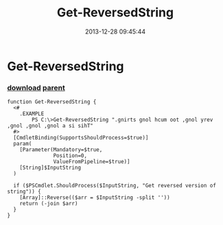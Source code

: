 ﻿---
pid:            4745
parent:         4744
children:       
poster:         greg zakharov
title:          Get-ReversedString
date:           2013-12-28 09:45:44
description:    
format:         posh
---

# Get-ReversedString

### [download](4745.ps1) [parent](4744.md) 



```posh
function Get-ReversedString {
  <#
    .EXAMPLE
        PS C:\>Get-ReversedString ".gnirts gnol hcum oot ,gnol yrev ,gnol ,gnol ,gnol a si sihT"
  #>
  [CmdletBinding(SupportsShouldProcess=$true)]
  param(
    [Parameter(Mandatory=$true,
               Position=0,
               ValueFromPipeline=$true)]
    [String]$InputString
  )
  
  if ($PSCmdlet.ShouldProcess($InputString, "Get reversed version of string")) {
    [Array]::Reverse(($arr = $InputString -split ''))
    return (-join $arr)
  }
}
```
